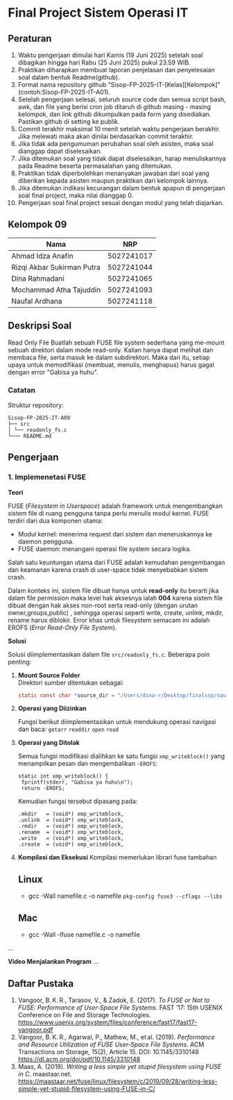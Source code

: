 # Final Project Sistem Operasi IT

## Peraturan
1. Waktu pengerjaan dimulai hari Kamis (19 Juni 2025) setelah soal dibagikan hingga hari Rabu (25 Juni 2025) pukul 23.59 WIB.
2. Praktikan diharapkan membuat laporan penjelasan dan penyelesaian soal dalam bentuk Readme(github).
3. Format nama repository github “Sisop-FP-2025-IT-[Kelas][Kelompok]” (contoh:Sisop-FP-2025-IT-A01).
4. Setelah pengerjaan selesai, seluruh source code dan semua script bash, awk, dan file yang berisi cron job ditaruh di github masing - masing kelompok, dan link github dikumpulkan pada form yang disediakan. Pastikan github di setting ke publik.
5. Commit terakhir maksimal 10 menit setelah waktu pengerjaan berakhir. Jika melewati maka akan dinilai berdasarkan commit terakhir.
6. Jika tidak ada pengumuman perubahan soal oleh asisten, maka soal dianggap dapat diselesaikan.
7. Jika ditemukan soal yang tidak dapat diselesaikan, harap menuliskannya pada Readme beserta permasalahan yang ditemukan.
8. Praktikan tidak diperbolehkan menanyakan jawaban dari soal yang diberikan kepada asisten maupun praktikan dari kelompok lainnya.
9. Jika ditemukan indikasi kecurangan dalam bentuk apapun di pengerjaan soal final project, maka nilai dianggap 0.
10. Pengerjaan soal final project sesuai dengan modul yang telah diajarkan.

## Kelompok 09

Nama | NRP
--- | ---
Ahmad Idza Anafin | 5027241017
Rizqi Akbar Sukirman Putra | 5027241044
Dina Rahmadani | 5027241065
Mochammad Atha Tajuddin | 5027241093
Naufal Ardhana | 5027241118

## Deskripsi Soal
Read Only File 
Buatlah sebuah FUSE file system sederhana yang me-mount sebuah direktori dalam mode read-only. Kalian hanya dapat melihat dan membaca file, serta masuk ke dalam subdirektori. Maka dari itu, setiap upaya untuk memodifikasi (membuat, menulis, menghapus) harus gagal dengan error "Gabisa ya huhu".

### Catatan

Struktur repository:
```
Sisop-FP-2025-IT-A09
├── src
│ └── readonly_fs.c 
└─── README.md 
```

## Pengerjaan

### 1. Implemenetasi FUSE  

**Teori**

FUSE (*Filesystem in Userspace*) adalah framework untuk mengembangkan sistem file di ruang pengguna tanpa perlu menulis modul kernel. FUSE terdiri dari dua komponen utama:
- Modul kernel: menerima request dari sistem dan meneruskannya ke daemon pengguna.
- FUSE daemon: menangani operasi file system secara logika.

Salah satu keuntungan utama dari FUSE adalah kemudahan pengembangan dan keamanan karena crash di user-space tidak menyebabkan sistem crash.

Dalam konteks ini, sistem file dibuat hanya untuk **read-only** itu berarti jika dalam file permission maka level hak aksesnya ialah **004** karena sistem file dibuat dengan hak akses non-root serta read-only (dengan urutan owner,groups,public) , sehingga operasi seperti write, create, unlink, mkdir, rename harus diblokir. Error khas untuk filesystem semacam ini adalah EROFS (*Error Read-Only File System*).

**Solusi**

Solusi diimplementasikan dalam file `src/readonly_fs.c`. Beberapa poin penting:

1. **Mount Source Folder**  
   Direktori sumber ditentukan sebagai:
   ```c
   static const char *source_dir = "/Users/dina-r/Desktop/finalssp/source_dir"; (direktori menyesuaikan yang ingin dimount)
2. **Operasi yang Diizinkan**
   
   Fungsi berikut diimplementasikan untuk mendukung operasi navigasi dan baca:
   `getarr`
   `readdir`
   `open`
   `read`
4. **Operasi yang Ditolak**
   
   Semua fungsi modifikasi dialihkan ke satu fungsi `xmp_writeblock()` yang menampilkan pesan dan mengembalikan `-EROFS`:
   ```
   static int xmp_writeblock() {
    fprintf(stderr, "Gabisa ya huhu\n");
    return -EROFS;
   ```
   Kemudian fungsi tersebut dipasang pada:
   ```
   .mkdir   = (void*) xmp_writeblock,
   .unlink  = (void*) xmp_writeblock,
   .rmdir   = (void*) xmp_writeblock,
   .rename  = (void*) xmp_writeblock,
   .write   = (void*) xmp_writeblock,
   .create  = (void*) xmp_writeblock,
   ```
5. **Kompilasi dan Eksekusi**
   Kompilasi memerlukan librari fuse tambahan
   ## Linux
      - gcc -Wall namefile.c -o namefile `pkg-config fuse3 --cflags --libs`
   ## Mac
      - gcc -Wall -lfuse namefile.c -o namefile

...

**Video Menjalankan Program**
...

## Daftar Pustaka

1. Vangoor, B. K. R., Tarasov, V., & Zadok, E. (2017). *To FUSE or Not to FUSE: Performance of User‑Space File Systems*. FAST ’17: 15th USENIX Conference on File and Storage Technologies.
   https://www.usenix.org/system/files/conference/fast17/fast17-vangoor.pdf
2. Vangoor, B. K. R., Agarwal, P., Mathew, M., et al. (2019). *Performance and Resource Utilization of FUSE User‑Space File Systems*. ACM Transactions on Storage, 15(2), Article 15. DOI: 10.1145/3310148
  https://dl.acm.org/doi/pdf/10.1145/3310148
4. Maas, A. (2019). *Writing a less simple yet stupid filesystem using FUSE in C*. maastaar.net.
 https://maastaar.net/fuse/linux/filesystem/c/2019/09/28/writing-less-simple-yet-stupid-filesystem-using-FUSE-in-C/
   


